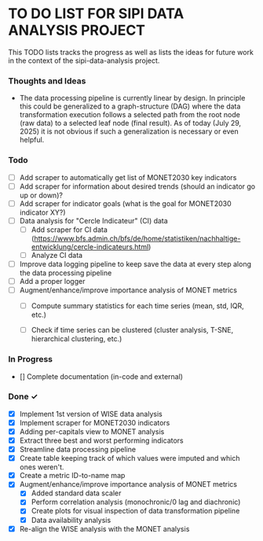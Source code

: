 # TO DO LIST FOR SIPI DATA ANALYSIS PROJECT

This TODO lists tracks the progress as well as lists the
ideas for future work in the context of the sipi-data-analysis
project.

### Thoughts and Ideas
- The data processing pipeline is currently linear by design. In principle this could be generalized
  to a graph-structure (DAG) where the data transformation execution follows a selected path from the
  root node (raw data) to a selected leaf node (final result). As of today (July 29, 2025) it is not
  obvious if such a generalization is necessary or even helpful.


### Todo

- [ ] Add scraper to automatically get list of MONET2030 key indicators
- [ ] Add scraper for information about desired trends (should an indicator go up or down)?
- [ ] Add scraper for indicator goals (what is the goal for MONET2030 indicator XY?)
- [ ] Data analysis for "Cercle Indicateur" (CI) data
  - [ ] Add scraper for CI data (https://www.bfs.admin.ch/bfs/de/home/statistiken/nachhaltige-entwicklung/cercle-indicateurs.html)
  - [ ] Analyze CI data
- [ ] Improve data logging pipeline to keep save the data at every step along the data processing pipeline
- [ ] Add a proper logger 
- [ ] Augment/enhance/improve importance analysis of MONET metrics  
  - [ ] Compute summary statistics for each time series (mean, std, IQR, etc.)
  - [ ] Check if time series can be clustered (cluster analysis, T-SNE, hierarchical clustering, etc.)



### In Progress
- [] Complete documentation (in-code and external)

### Done ✓

- [x] Implement 1st version of WISE data analysis 
- [x] Implement scraper for MONET2030 indicators 
- [x] Adding per-capitals view to MONET analysis
- [x] Extract three best and worst performing indicators
- [x] Streamline data processing pipeline
- [x] Create table keeping track of which values were imputed and which ones weren't. 
- [x] Create a metric ID-to-name map
- [x] Augment/enhance/improve importance analysis of MONET metrics  
  - [x] Added standard data scaler
  - [x] Perform correlation analysis (monochronic/0 lag and diachronic)
  - [x] Create plots for visual inspection of data transformation pipeline
  - [x] Data availability analysis
- [x] Re-align the WISE analysis with the MONET analysis